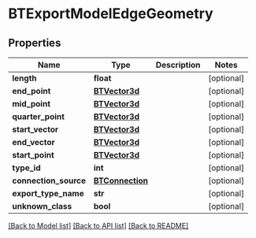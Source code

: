 # BTExportModelEdgeGeometry

## Properties
Name | Type | Description | Notes
------------ | ------------- | ------------- | -------------
**length** | **float** |  | [optional] 
**end_point** | [**BTVector3d**](BTVector3d.md) |  | [optional] 
**mid_point** | [**BTVector3d**](BTVector3d.md) |  | [optional] 
**quarter_point** | [**BTVector3d**](BTVector3d.md) |  | [optional] 
**start_vector** | [**BTVector3d**](BTVector3d.md) |  | [optional] 
**end_vector** | [**BTVector3d**](BTVector3d.md) |  | [optional] 
**start_point** | [**BTVector3d**](BTVector3d.md) |  | [optional] 
**type_id** | **int** |  | [optional] 
**connection_source** | [**BTConnection**](BTConnection.md) |  | [optional] 
**export_type_name** | **str** |  | [optional] 
**unknown_class** | **bool** |  | [optional] 

[[Back to Model list]](../README.md#documentation-for-models) [[Back to API list]](../README.md#documentation-for-api-endpoints) [[Back to README]](../README.md)


